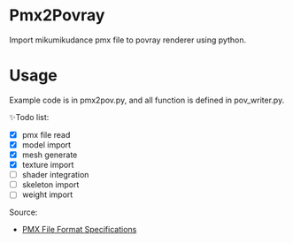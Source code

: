 # Pmx2Povray
Import mikumikudance pmx file to povray renderer using python.

# Usage
Example code is in pmx2pov.py, and all function is defined in pov_writer.py.

✨Todo list:
- [x] pmx file read
- [x] model import
- [x] mesh generate
- [x] texture import
- [ ] shader integration
- [ ] skeleton import
- [ ] weight import

Source:
- [PMX File Format Specifications](https://gist.github.com/felixjones/f8a06bd48f9da9a4539f)
